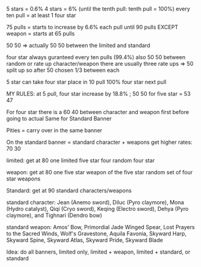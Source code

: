 5 stars = 0.6%
4 stars = 6% (until the tenth pull: tenth pull = 100%)
every ten pull = at least 1 four star

75 pulls = starts to increase by 6.6% each pull until 90 pulls
EXCEPT weapon = starts at 65 pulls

50 50 => actually 50 50
between the limited and standard

four star always guranteed every ten pulls (99.4%)
also 50 50 between random or rate up character/weapon
there are usually three rate ups => 50 split up so after 50 chosen 1/3 between each

5 star can take four star place in 10 pull
100% four star next pull

MY RULES: at 5 pull, four star increase by 18.8% ; 50 50 for five star = 53 47

For four star there is a 60 40 between character and weapon first before going to actual
Same for Standard Banner

Pities = carry over in the same banner

On the standard banner = standard character + weapons get higher rates: 70 30

limited: get at 80
one limited five star
four random four star

weapon: get at 80
one five star weapon of the five star
random set of four star weapons

Standard: get at 90
standard characters/weapons



standard character: Jean (Anemo sword), Diluc (Pyro claymore), Mona (Hydro catalyst), Qiqi (Cryo sword), Keqing (Electro sword), Dehya (Pyro claymore), and Tighnari (Dendro bow)

standard weapon: Amos' Bow, Primordial Jade Winged Spear, Lost Prayers to the Sacred Winds, Wolf's Gravestone, Aquila Favonia, Skyward Harp, Skyward Spine, Skyward Atlas, Skyward Pride, Skyward Blade

Idea: do all banners, limited only, limited + weapon, limited + standard, or standard